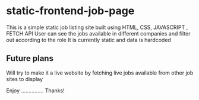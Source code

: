 # static-frontend-job-page

This is a simple static job listing site built using HTML, CSS, JAVASCRIPT , FETCH API
User can see the jobs available in different companies and filter out according to the role 
It is currently static and data is hardcoded

Future plans
----------------------
Will try to make it a live website by fetching live jobs available from other job sites to display

Enjoy ...............
Thanks!
